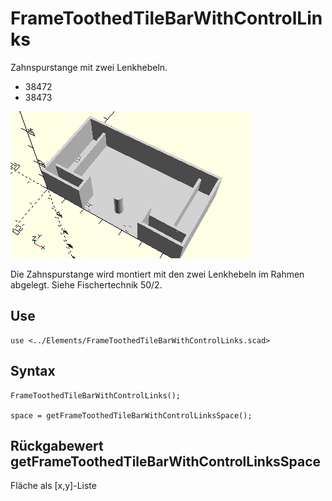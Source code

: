 # FrameToothedTileBarWithControlLinks
Zahnspurstange mit zwei Lenkhebeln.
- 38472
- 38473

![FrameToothedTileBarWithControlLinks](../../images/FrameToothedTileBarWithControlLinks.png)

Die Zahnspurstange wird montiert mit den zwei Lenkhebeln im Rahmen abgelegt. Siehe Fischertechnik 50/2.

## Use
```
use <../Elements/FrameToothedTileBarWithControlLinks.scad>
```

## Syntax
```
FrameToothedTileBarWithControlLinks();

space = getFrameToothedTileBarWithControlLinksSpace();
```

## Rückgabewert getFrameToothedTileBarWithControlLinksSpace
Fläche als \[x,y]-Liste